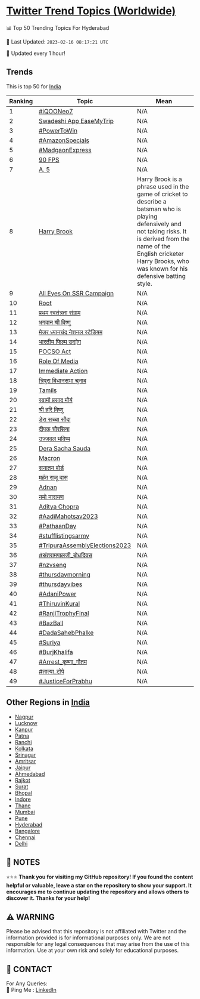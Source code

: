 [Twitter Trend Topics (Worldwide)](https://github.com/ErcinDedeoglu/Twitter-Trend-Topics)
==========


📊 Top 50 Trending Topics For Hyderabad

📆 Last Updated: `2023-02-16 08:17:21 UTC`

🔧 Updated every 1 hour!


## Trends

This is top 50 for [India](</India>)

| Ranking | Topic | Mean |
| ------- | ------------ | ------------ |
| 1 | [#iQOONeo7](http://twitter.com/search?q=%23iQOONeo7) | N/A |
| 2 | [Swadeshi App EaseMyTrip](http://twitter.com/search?q=Swadeshi+App+EaseMyTrip) | N/A |
| 3 | [#PowerToWin](http://twitter.com/search?q=%23PowerToWin) | N/A |
| 4 | [#AmazonSpecials](http://twitter.com/search?q=%23AmazonSpecials) | N/A |
| 5 | [#MadgaonExpress](http://twitter.com/search?q=%23MadgaonExpress) | N/A |
| 6 | [90 FPS](http://twitter.com/search?q=90+FPS) | N/A |
| 7 | [A. 5](http://twitter.com/search?q=A.+5) | N/A |
| 8 | [Harry Brook](http://twitter.com/search?q=Harry+Brook) | Harry Brook is a phrase used in the game of cricket to describe a batsman who is playing defensively and not taking risks. It is derived from the name of the English cricketer Harry Brooks, who was known for his defensive batting style. |
| 9 | [All Eyes On SSR Campaign](http://twitter.com/search?q=All+Eyes+On+SSR+Campaign) | N/A |
| 10 | [Root](http://twitter.com/search?q=Root) | N/A |
| 11 | [प्रथम स्वतंत्रता संग्राम](http://twitter.com/search?q=%e0%a4%aa%e0%a5%8d%e0%a4%b0%e0%a4%a5%e0%a4%ae+%e0%a4%b8%e0%a5%8d%e0%a4%b5%e0%a4%a4%e0%a4%82%e0%a4%a4%e0%a5%8d%e0%a4%b0%e0%a4%a4%e0%a4%be+%e0%a4%b8%e0%a4%82%e0%a4%97%e0%a5%8d%e0%a4%b0%e0%a4%be%e0%a4%ae) | N/A |
| 12 | [भगवान श्री विष्णु](http://twitter.com/search?q=%e0%a4%ad%e0%a4%97%e0%a4%b5%e0%a4%be%e0%a4%a8+%e0%a4%b6%e0%a5%8d%e0%a4%b0%e0%a5%80+%e0%a4%b5%e0%a4%bf%e0%a4%b7%e0%a5%8d%e0%a4%a3%e0%a5%81) | N/A |
| 13 | [मेजर ध्यानचंद नेशनल स्टेडियम](http://twitter.com/search?q=%e0%a4%ae%e0%a5%87%e0%a4%9c%e0%a4%b0+%e0%a4%a7%e0%a5%8d%e0%a4%af%e0%a4%be%e0%a4%a8%e0%a4%9a%e0%a4%82%e0%a4%a6+%e0%a4%a8%e0%a5%87%e0%a4%b6%e0%a4%a8%e0%a4%b2+%e0%a4%b8%e0%a5%8d%e0%a4%9f%e0%a5%87%e0%a4%a1%e0%a4%bf%e0%a4%af%e0%a4%ae) | N/A |
| 14 | [भारतीय फिल्म उद्योग](http://twitter.com/search?q=%e0%a4%ad%e0%a4%be%e0%a4%b0%e0%a4%a4%e0%a5%80%e0%a4%af+%e0%a4%ab%e0%a4%bf%e0%a4%b2%e0%a5%8d%e0%a4%ae+%e0%a4%89%e0%a4%a6%e0%a5%8d%e0%a4%af%e0%a5%8b%e0%a4%97) | N/A |
| 15 | [POCSO Act](http://twitter.com/search?q=POCSO+Act) | N/A |
| 16 | [Role Of Media](http://twitter.com/search?q=Role+Of+Media) | N/A |
| 17 | [Immediate Action](http://twitter.com/search?q=Immediate+Action) | N/A |
| 18 | [त्रिपुरा विधानसभा चुनाव](http://twitter.com/search?q=%e0%a4%a4%e0%a5%8d%e0%a4%b0%e0%a4%bf%e0%a4%aa%e0%a5%81%e0%a4%b0%e0%a4%be+%e0%a4%b5%e0%a4%bf%e0%a4%a7%e0%a4%be%e0%a4%a8%e0%a4%b8%e0%a4%ad%e0%a4%be+%e0%a4%9a%e0%a5%81%e0%a4%a8%e0%a4%be%e0%a4%b5) | N/A |
| 19 | [Tamils](http://twitter.com/search?q=Tamils) | N/A |
| 20 | [स्वामी प्रसाद मौर्य](http://twitter.com/search?q=%e0%a4%b8%e0%a5%8d%e0%a4%b5%e0%a4%be%e0%a4%ae%e0%a5%80+%e0%a4%aa%e0%a5%8d%e0%a4%b0%e0%a4%b8%e0%a4%be%e0%a4%a6+%e0%a4%ae%e0%a5%8c%e0%a4%b0%e0%a5%8d%e0%a4%af) | N/A |
| 21 | [श्री हरि विष्णु](http://twitter.com/search?q=%e0%a4%b6%e0%a5%8d%e0%a4%b0%e0%a5%80+%e0%a4%b9%e0%a4%b0%e0%a4%bf+%e0%a4%b5%e0%a4%bf%e0%a4%b7%e0%a5%8d%e0%a4%a3%e0%a5%81) | N/A |
| 22 | [डेरा सच्चा सौदा](http://twitter.com/search?q=%e0%a4%a1%e0%a5%87%e0%a4%b0%e0%a4%be+%e0%a4%b8%e0%a4%9a%e0%a5%8d%e0%a4%9a%e0%a4%be+%e0%a4%b8%e0%a5%8c%e0%a4%a6%e0%a4%be) | N/A |
| 23 | [दीपक चौरसिया](http://twitter.com/search?q=%e0%a4%a6%e0%a5%80%e0%a4%aa%e0%a4%95+%e0%a4%9a%e0%a5%8c%e0%a4%b0%e0%a4%b8%e0%a4%bf%e0%a4%af%e0%a4%be) | N/A |
| 24 | [उज्जवल भविष्य](http://twitter.com/search?q=%e0%a4%89%e0%a4%9c%e0%a5%8d%e0%a4%9c%e0%a4%b5%e0%a4%b2+%e0%a4%ad%e0%a4%b5%e0%a4%bf%e0%a4%b7%e0%a5%8d%e0%a4%af) | N/A |
| 25 | [Dera Sacha Sauda](http://twitter.com/search?q=Dera+Sacha+Sauda) | N/A |
| 26 | [Macron](http://twitter.com/search?q=Macron) | N/A |
| 27 | [सनातन बोर्ड](http://twitter.com/search?q=%e0%a4%b8%e0%a4%a8%e0%a4%be%e0%a4%a4%e0%a4%a8+%e0%a4%ac%e0%a5%8b%e0%a4%b0%e0%a5%8d%e0%a4%a1) | N/A |
| 28 | [महंत राजू दास](http://twitter.com/search?q=%e0%a4%ae%e0%a4%b9%e0%a4%82%e0%a4%a4+%e0%a4%b0%e0%a4%be%e0%a4%9c%e0%a5%82+%e0%a4%a6%e0%a4%be%e0%a4%b8) | N/A |
| 29 | [Adnan](http://twitter.com/search?q=Adnan) | N/A |
| 30 | [नमो नारायण](http://twitter.com/search?q=%e0%a4%a8%e0%a4%ae%e0%a5%8b+%e0%a4%a8%e0%a4%be%e0%a4%b0%e0%a4%be%e0%a4%af%e0%a4%a3) | N/A |
| 31 | [Aditya Chopra](http://twitter.com/search?q=Aditya+Chopra) | N/A |
| 32 | [#AadiMahotsav2023](http://twitter.com/search?q=%23AadiMahotsav2023) | N/A |
| 33 | [#PathaanDay](http://twitter.com/search?q=%23PathaanDay) | N/A |
| 34 | [#stufflistingsarmy](http://twitter.com/search?q=%23stufflistingsarmy) | N/A |
| 35 | [#TripuraAssemblyElections2023](http://twitter.com/search?q=%23TripuraAssemblyElections2023) | N/A |
| 36 | [#संतरामपालजी_बोधदिवस](http://twitter.com/search?q=%23%e0%a4%b8%e0%a4%82%e0%a4%a4%e0%a4%b0%e0%a4%be%e0%a4%ae%e0%a4%aa%e0%a4%be%e0%a4%b2%e0%a4%9c%e0%a5%80_%e0%a4%ac%e0%a5%8b%e0%a4%a7%e0%a4%a6%e0%a4%bf%e0%a4%b5%e0%a4%b8) | N/A |
| 37 | [#nzvseng](http://twitter.com/search?q=%23nzvseng) | N/A |
| 38 | [#thursdaymorning](http://twitter.com/search?q=%23thursdaymorning) | N/A |
| 39 | [#thursdayvibes](http://twitter.com/search?q=%23thursdayvibes) | N/A |
| 40 | [#AdaniPower](http://twitter.com/search?q=%23AdaniPower) | N/A |
| 41 | [#ThiruvinKural](http://twitter.com/search?q=%23ThiruvinKural) | N/A |
| 42 | [#RanjiTrophyFinal](http://twitter.com/search?q=%23RanjiTrophyFinal) | N/A |
| 43 | [#BazBall](http://twitter.com/search?q=%23BazBall) | N/A |
| 44 | [#DadaSahebPhalke](http://twitter.com/search?q=%23DadaSahebPhalke) | N/A |
| 45 | [#Suriya](http://twitter.com/search?q=%23Suriya) | N/A |
| 46 | [#BurjKhalifa](http://twitter.com/search?q=%23BurjKhalifa) | N/A |
| 47 | [#Arrest_कृष्णा_गौतम](http://twitter.com/search?q=%23Arrest_%e0%a4%95%e0%a5%83%e0%a4%b7%e0%a5%8d%e0%a4%a3%e0%a4%be_%e0%a4%97%e0%a5%8c%e0%a4%a4%e0%a4%ae) | N/A |
| 48 | [#तात्या_टोपे](http://twitter.com/search?q=%23%e0%a4%a4%e0%a4%be%e0%a4%a4%e0%a5%8d%e0%a4%af%e0%a4%be_%e0%a4%9f%e0%a5%8b%e0%a4%aa%e0%a5%87) | N/A |
| 49 | [#JusticeForPrabhu](http://twitter.com/search?q=%23JusticeForPrabhu) | N/A |



## Other Regions in [India](</India>)

* [Nagpur](</India/Nagpur.md>)
* [Lucknow](</India/Lucknow.md>)
* [Kanpur](</India/Kanpur.md>)
* [Patna](</India/Patna.md>)
* [Ranchi](</India/Ranchi.md>)
* [Kolkata](</India/Kolkata.md>)
* [Srinagar](</India/Srinagar.md>)
* [Amritsar](</India/Amritsar.md>)
* [Jaipur](</India/Jaipur.md>)
* [Ahmedabad](</India/Ahmedabad.md>)
* [Rajkot](</India/Rajkot.md>)
* [Surat](</India/Surat.md>)
* [Bhopal](</India/Bhopal.md>)
* [Indore](</India/Indore.md>)
* [Thane](</India/Thane.md>)
* [Mumbai](</India/Mumbai.md>)
* [Pune](</India/Pune.md>)
* [Hyderabad](</India/Hyderabad.md>)
* [Bangalore](</India/Bangalore.md>)
* [Chennai](</India/Chennai.md>)
* [Delhi](</India/Delhi.md>)



## 📝 NOTES

⭐⭐⭐ **Thank you for visiting my GitHub repository! If you found the content helpful or valuable, leave a star on the repository to show your support. It encourages me to continue updating the repository and allows others to discover it. Thanks for your help!**


## ⚠️ WARNING

Please be advised that this repository is not affiliated with Twitter and the information provided is for informational purposes only. We are not responsible for any legal consequences that may arise from the use of this information. Use at your own risk and solely for educational purposes.


## 📨 CONTACT

 For Any Queries:  
            🏓 Ping Me : [LinkedIn](https://www.linkedin.com/in/ercindedeoglu/)
